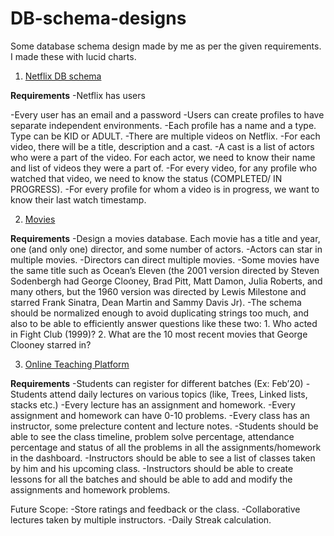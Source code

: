 # DB-schema-designs
Some database schema design made by me as per the given requirements. I made these with lucid charts. 

1) [Netflix DB schema](https://raw.githubusercontent.com/rohhan36/DB-schema-designs/07a5e816c0184948f6f24139a14e2d16f256be66/Netflix.svg)

**Requirements**
  -Netflix has users
  
  -Every user has an email and a password
  -Users can create profiles to have separate independent environments.
  -Each profile has a name and a type. Type can be KID or ADULT.
  -There are multiple videos on Netflix.
  -For each video, there will be a title, description and a cast.
  -A cast is a list of actors who were a part of the video. For each actor, we need to know their name and list of videos they were a part of.
  -For every video, for any profile who watched that video, we need to know the status (COMPLETED/ IN PROGRESS).
  -For every profile for whom a video is in progress, we want to know their last watch timestamp.
  
2) [Movies](https://raw.githubusercontent.com/rohhan36/DB-schema-designs/07a5e816c0184948f6f24139a14e2d16f256be66/movies_schema_design.svg)

**Requirements**
  -Design a movies database. Each movie has a title and year, one (and only one) director, and some number of actors.
  -Actors can star in multiple movies.
  -Directors can direct multiple movies.
  -Some movies have the same title such as Ocean’s Eleven (the 2001 version directed by Steven Sodenbergh had George Clooney, Brad Pitt, Matt Damon, Julia Roberts, and many others,
    but the 1960 version was directed by Lewis Milestone and starred Frank Sinatra, Dean Martin and Sammy Davis Jr).
  -The schema should be normalized enough to avoid duplicating strings too much, and also to be able to efficiently answer questions like these two:
    1. Who acted in Fight Club (1999)?
    2. What are the 10 most recent movies that George Clooney starred in?
    
3) [Online Teaching Platform](https://raw.githubusercontent.com/rohhan36/DB-schema-designs/07a5e816c0184948f6f24139a14e2d16f256be66/online_learning_platform.svg)

**Requirements**
  -Students can register for different batches (Ex: Feb’20)
  -Students attend daily lectures on various topics (like, Trees, Linked lists, stacks etc.)
  -Every lecture has an assignment and homework.
  -Every assignment and homework can have 0-10 problems.
  -Every class has an instructor, some prelecture content and lecture notes.
  -Students should be able to see the class timeline, problem solve percentage, attendance percentage and status of all the problems in all the assignments/homework in the dashboard.
  -Instructors should be able to see a list of classes taken by him and his upcoming class.
  -Instructors should be able to create lessons for all the batches and should be able to add and modify the assignments and homework problems.

Future Scope:
  -Store ratings and feedback or the class.
  -Collaborative lectures taken by multiple instructors.
  -Daily Streak calculation.    
  
